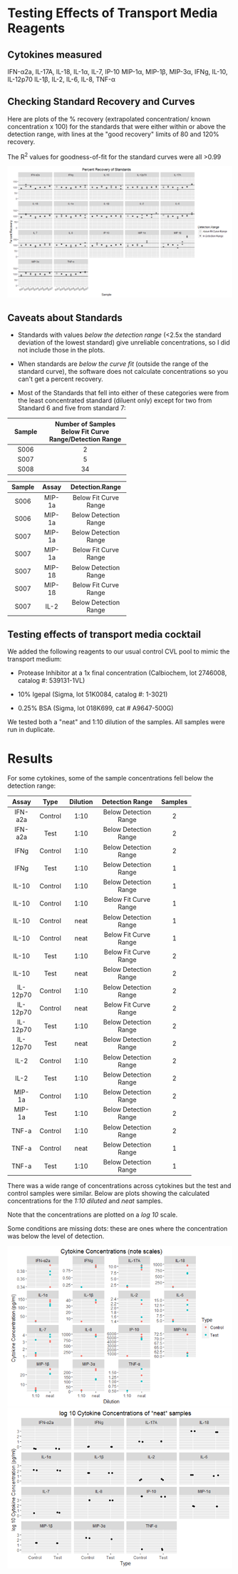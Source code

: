 Testing Effects of Transport Media Reagents
================

Cytokines measured
------------------

IFN-α2a, IL-17A, IL-18, IL-1α, IL-7, IP-10
MIP-1α, MIP-1β, MIP-3α, IFNg, IL-10, IL-12p70 IL-1β, IL-2, IL-6, IL-8, TNF-α

Checking Standard Recovery and Curves
-------------------------------------

Here are plots of the % recovery (extrapolated concentration/ known concentration x 100) for the standards that were either within or above the detection range, with lines at the "good recovery" limits of 80 and 120% recovery.

The R<sup>2</sup> values for goodness-of-fit for the standard curves were all &gt;0.99

![](schiffer_transport_media_test_files/figure-markdown_github/percent%20recovery-1.png)

Caveats about Standards
-----------------------

-   Standards with values *below the detection range* (&lt;2.5x the standard deviation of the lowest standard) give unreliable concentrations, so I did not include those in the plots.

-   When standards are *below the curve fit* (outside the range of the standard curve), the software does not calculate concentrations so you can't get a percent recovery.

-   Most of the Standards that fell into either of these categories were from the least concentrated standard (diluent only) except for two from Standard 6 and five from standard 7:

<table style="width:53%;">
<colgroup>
<col width="12%" />
<col width="40%" />
</colgroup>
<thead>
<tr class="header">
<th align="center">Sample</th>
<th align="center">Number of Samples Below Fit Curve Range/Detection Range</th>
</tr>
</thead>
<tbody>
<tr class="odd">
<td align="center">S006</td>
<td align="center">2</td>
</tr>
<tr class="even">
<td align="center">S007</td>
<td align="center">5</td>
</tr>
<tr class="odd">
<td align="center">S008</td>
<td align="center">34</td>
</tr>
</tbody>
</table>

<table style="width:53%;">
<colgroup>
<col width="12%" />
<col width="11%" />
<col width="29%" />
</colgroup>
<thead>
<tr class="header">
<th align="center">Sample</th>
<th align="center">Assay</th>
<th align="center">Detection.Range</th>
</tr>
</thead>
<tbody>
<tr class="odd">
<td align="center">S006</td>
<td align="center">MIP-1a</td>
<td align="center">Below Fit Curve Range</td>
</tr>
<tr class="even">
<td align="center">S006</td>
<td align="center">MIP-1a</td>
<td align="center">Below Detection Range</td>
</tr>
<tr class="odd">
<td align="center">S007</td>
<td align="center">MIP-1a</td>
<td align="center">Below Detection Range</td>
</tr>
<tr class="even">
<td align="center">S007</td>
<td align="center">MIP-1a</td>
<td align="center">Below Fit Curve Range</td>
</tr>
<tr class="odd">
<td align="center">S007</td>
<td align="center">MIP-1ß</td>
<td align="center">Below Detection Range</td>
</tr>
<tr class="even">
<td align="center">S007</td>
<td align="center">MIP-1ß</td>
<td align="center">Below Fit Curve Range</td>
</tr>
<tr class="odd">
<td align="center">S007</td>
<td align="center">IL-2</td>
<td align="center">Below Detection Range</td>
</tr>
</tbody>
</table>

Testing effects of transport media cocktail
-------------------------------------------

We added the following reagents to our usual control CVL pool to mimic the transport medium:

-   Protease Inhibitor at a 1x final concentration (Calbiochem, lot 2746008, catalog \#: 539131-1VL)

-   10% Igepal (Sigma, lot 51K0084, catalog \#: 1-3021)

-   0.25% BSA (Sigma, lot 018K699, cat \# A9647-500G)

We tested both a "neat" and 1:10 dilution of the samples. All samples were run in duplicate.

Results
=======

For some cytokines, some of the sample concentrations fell below the detection range:

<table style="width:82%;">
<colgroup>
<col width="12%" />
<col width="11%" />
<col width="15%" />
<col width="30%" />
<col width="12%" />
</colgroup>
<thead>
<tr class="header">
<th align="center">Assay</th>
<th align="center">Type</th>
<th align="center">Dilution</th>
<th align="center">Detection Range</th>
<th align="center">Samples</th>
</tr>
</thead>
<tbody>
<tr class="odd">
<td align="center">IFN-a2a</td>
<td align="center">Control</td>
<td align="center">1:10</td>
<td align="center">Below Detection Range</td>
<td align="center">2</td>
</tr>
<tr class="even">
<td align="center">IFN-a2a</td>
<td align="center">Test</td>
<td align="center">1:10</td>
<td align="center">Below Detection Range</td>
<td align="center">2</td>
</tr>
<tr class="odd">
<td align="center">IFNg</td>
<td align="center">Control</td>
<td align="center">1:10</td>
<td align="center">Below Detection Range</td>
<td align="center">2</td>
</tr>
<tr class="even">
<td align="center">IFNg</td>
<td align="center">Test</td>
<td align="center">1:10</td>
<td align="center">Below Detection Range</td>
<td align="center">1</td>
</tr>
<tr class="odd">
<td align="center">IL-10</td>
<td align="center">Control</td>
<td align="center">1:10</td>
<td align="center">Below Detection Range</td>
<td align="center">1</td>
</tr>
<tr class="even">
<td align="center">IL-10</td>
<td align="center">Control</td>
<td align="center">1:10</td>
<td align="center">Below Fit Curve Range</td>
<td align="center">1</td>
</tr>
<tr class="odd">
<td align="center">IL-10</td>
<td align="center">Control</td>
<td align="center">neat</td>
<td align="center">Below Detection Range</td>
<td align="center">1</td>
</tr>
<tr class="even">
<td align="center">IL-10</td>
<td align="center">Control</td>
<td align="center">neat</td>
<td align="center">Below Fit Curve Range</td>
<td align="center">1</td>
</tr>
<tr class="odd">
<td align="center">IL-10</td>
<td align="center">Test</td>
<td align="center">1:10</td>
<td align="center">Below Fit Curve Range</td>
<td align="center">2</td>
</tr>
<tr class="even">
<td align="center">IL-10</td>
<td align="center">Test</td>
<td align="center">neat</td>
<td align="center">Below Detection Range</td>
<td align="center">2</td>
</tr>
<tr class="odd">
<td align="center">IL-12p70</td>
<td align="center">Control</td>
<td align="center">1:10</td>
<td align="center">Below Detection Range</td>
<td align="center">2</td>
</tr>
<tr class="even">
<td align="center">IL-12p70</td>
<td align="center">Control</td>
<td align="center">neat</td>
<td align="center">Below Fit Curve Range</td>
<td align="center">2</td>
</tr>
<tr class="odd">
<td align="center">IL-12p70</td>
<td align="center">Test</td>
<td align="center">1:10</td>
<td align="center">Below Detection Range</td>
<td align="center">2</td>
</tr>
<tr class="even">
<td align="center">IL-12p70</td>
<td align="center">Test</td>
<td align="center">neat</td>
<td align="center">Below Detection Range</td>
<td align="center">2</td>
</tr>
<tr class="odd">
<td align="center">IL-2</td>
<td align="center">Control</td>
<td align="center">1:10</td>
<td align="center">Below Detection Range</td>
<td align="center">2</td>
</tr>
<tr class="even">
<td align="center">IL-2</td>
<td align="center">Test</td>
<td align="center">1:10</td>
<td align="center">Below Detection Range</td>
<td align="center">2</td>
</tr>
<tr class="odd">
<td align="center">MIP-1a</td>
<td align="center">Control</td>
<td align="center">1:10</td>
<td align="center">Below Detection Range</td>
<td align="center">2</td>
</tr>
<tr class="even">
<td align="center">MIP-1a</td>
<td align="center">Test</td>
<td align="center">1:10</td>
<td align="center">Below Detection Range</td>
<td align="center">2</td>
</tr>
<tr class="odd">
<td align="center">TNF-a</td>
<td align="center">Control</td>
<td align="center">1:10</td>
<td align="center">Below Detection Range</td>
<td align="center">2</td>
</tr>
<tr class="even">
<td align="center">TNF-a</td>
<td align="center">Control</td>
<td align="center">neat</td>
<td align="center">Below Detection Range</td>
<td align="center">1</td>
</tr>
<tr class="odd">
<td align="center">TNF-a</td>
<td align="center">Test</td>
<td align="center">1:10</td>
<td align="center">Below Detection Range</td>
<td align="center">1</td>
</tr>
</tbody>
</table>

There was a wide range of concentrations across cytokines but the test and control samples were similar. Below are plots showing the calculated concentrations for the *1:10 diluted* and *neat* samples.

Note that the concentrations are plotted on a *log 10* scale.

Some conditions are missing dots: these are ones where the concentration was below the level of detection.

![](schiffer_transport_media_test_files/figure-markdown_github/all%20concentrations-1.png)![](schiffer_transport_media_test_files/figure-markdown_github/all%20concentrations-2.png)
